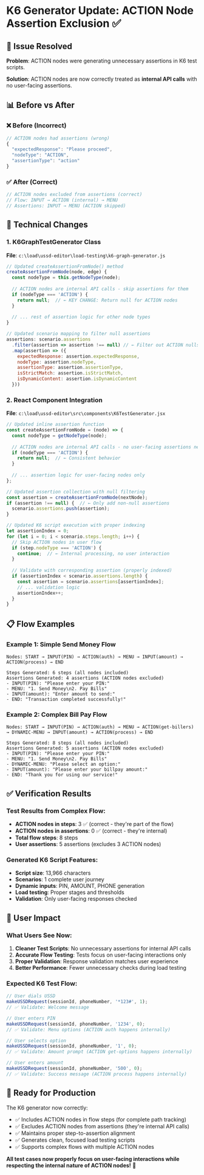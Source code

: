 # K6 Generator Update: ACTION Node Assertion Exclusion ✅

## 🎯 Issue Resolved

**Problem**: ACTION nodes were generating unnecessary assertions in K6 test scripts.

**Solution**: ACTION nodes are now correctly treated as **internal API calls** with no user-facing assertions.

## 📊 Before vs After

### ❌ Before (Incorrect)
```javascript
// ACTION nodes had assertions (wrong)
{
  "expectedResponse": "Please proceed",
  "nodeType": "ACTION", 
  "assertionType": "action"
}
```

### ✅ After (Correct)
```javascript
// ACTION nodes excluded from assertions (correct)
// Flow: INPUT → ACTION (internal) → MENU
// Assertions: INPUT → MENU (ACTION skipped)
```

## 🔧 Technical Changes

### 1. K6GraphTestGenerator Class
**File**: `c:\load\ussd-editor\load-testing\k6-graph-generator.js`

```javascript
// Updated createAssertionFromNode() method
createAssertionFromNode(node, edge) {
  const nodeType = this.getNodeType(node);
  
  // ACTION nodes are internal API calls - skip assertions for them
  if (nodeType === 'ACTION') {
    return null;  // ← KEY CHANGE: Return null for ACTION nodes
  }
  
  // ... rest of assertion logic for other node types
}

// Updated scenario mapping to filter null assertions
assertions: scenario.assertions
  .filter(assertion => assertion !== null) // ← Filter out ACTION nulls
  .map(assertion => ({
    expectedResponse: assertion.expectedResponse,
    nodeType: assertion.nodeType,
    assertionType: assertion.assertionType,
    isStrictMatch: assertion.isStrictMatch,
    isDynamicContent: assertion.isDynamicContent
  }))
```

### 2. React Component Integration  
**File**: `c:\load\ussd-editor\src\components\K6TestGenerator.jsx`

```javascript
// Updated inline assertion function
const createAssertionFromNode = (node) => {
  const nodeType = getNodeType(node);
  
  // ACTION nodes are internal API calls - no user-facing assertions needed
  if (nodeType === 'ACTION') {
    return null;  // ← Consistent behavior
  }
  
  // ... assertion logic for user-facing nodes only
};

// Updated assertion collection with null filtering
const assertion = createAssertionFromNode(nextNode);
if (assertion !== null) {  // ← Only add non-null assertions
  scenario.assertions.push(assertion);
}

// Updated K6 script execution with proper indexing
let assertionIndex = 0;
for (let i = 0; i < scenario.steps.length; i++) {
  // Skip ACTION nodes in user flow
  if (step.nodeType === 'ACTION') {
    continue;  // ← Internal processing, no user interaction
  }
  
  // Validate with corresponding assertion (properly indexed)
  if (assertionIndex < scenario.assertions.length) {
    const assertion = scenario.assertions[assertionIndex];
    // ... validation logic
    assertionIndex++;
  }
}
```

## 📋 Flow Examples

### Example 1: Simple Send Money Flow
```
Nodes: START → INPUT(PIN) → ACTION(auth) → MENU → INPUT(amount) → ACTION(process) → END

Steps Generated: 6 steps (all nodes included)
Assertions Generated: 4 assertions (ACTION nodes excluded)
- INPUT(PIN): "Please enter your PIN:"
- MENU: "1. Send Money\n2. Pay Bills" 
- INPUT(amount): "Enter amount to send:"
- END: "Transaction completed successfully!"
```

### Example 2: Complex Bill Pay Flow  
```
Nodes: START → INPUT(PIN) → ACTION(auth) → MENU → ACTION(get-billers) → DYNAMIC-MENU → INPUT(amount) → ACTION(process) → END

Steps Generated: 8 steps (all nodes included)
Assertions Generated: 5 assertions (ACTION nodes excluded)
- INPUT(PIN): "Please enter your PIN:"
- MENU: "1. Send Money\n2. Pay Bills"
- DYNAMIC-MENU: "Please select an option:"
- INPUT(amount): "Please enter your billpay amount:"
- END: "Thank you for using our service!"
```

## ✅ Verification Results

### Test Results from Complex Flow:
- **ACTION nodes in steps**: 3 ✅ (correct - they're part of the flow)
- **ACTION nodes in assertions**: 0 ✅ (correct - they're internal)
- **Total flow steps**: 8 steps  
- **User assertions**: 5 assertions (excludes 3 ACTION nodes)

### Generated K6 Script Features:
- **Script size**: 13,966 characters
- **Scenarios**: 1 complete user journey  
- **Dynamic inputs**: PIN, AMOUNT, PHONE generation
- **Load testing**: Proper stages and thresholds
- **Validation**: Only user-facing responses checked

## 🎯 User Impact

### What Users See Now:
1. **Cleaner Test Scripts**: No unnecessary assertions for internal API calls
2. **Accurate Flow Testing**: Tests focus on user-facing interactions only  
3. **Proper Validation**: Response validation matches user experience
4. **Better Performance**: Fewer unnecessary checks during load testing

### Expected K6 Test Flow:
```javascript
// User dials USSD
makeUSSDRequest(sessionId, phoneNumber, '*123#', 1);
// ✅ Validate: Welcome message

// User enters PIN  
makeUSSDRequest(sessionId, phoneNumber, '1234', 0);
// ✅ Validate: Menu options (ACTION auth happens internally)

// User selects option
makeUSSDRequest(sessionId, phoneNumber, '1', 0);  
// ✅ Validate: Amount prompt (ACTION get-options happens internally)

// User enters amount
makeUSSDRequest(sessionId, phoneNumber, '500', 0);
// ✅ Validate: Success message (ACTION process happens internally)
```

## 🚀 Ready for Production

The K6 generator now correctly:
- ✅ Includes ACTION nodes in flow steps (for complete path tracking)
- ✅ Excludes ACTION nodes from assertions (they're internal API calls) 
- ✅ Maintains proper step-to-assertion alignment
- ✅ Generates clean, focused load testing scripts
- ✅ Supports complex flows with multiple ACTION nodes

**All test cases now properly focus on user-facing interactions while respecting the internal nature of ACTION nodes!** 🎉